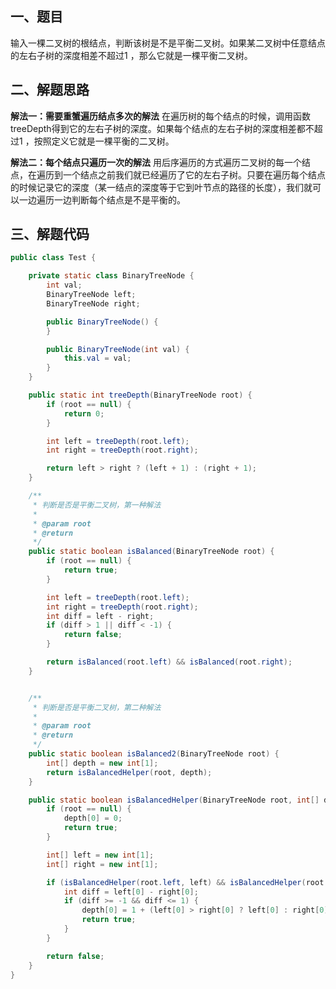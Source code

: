 ## 一、题目

输入一棵二叉树的根结点，判断该树是不是平衡二叉树。如果某二叉树中任意结点的左右子树的深度相差不超过1 ，那么它就是一棵平衡二叉树。

## 二、解题思路

**解法一：需要重蟹遍历结点多次的解法** 
在遍历树的每个结点的时候，调用函数treeDepth得到它的左右子树的深度。如果每个结点的左右子树的深度相差都不超过1 ，按照定义它就是一棵平衡的二叉树。

**解法二：每个结点只遍历一次的解法** 
用后序遍历的方式遍历二叉树的每一个结点，在遍历到一个结点之前我们就已经遍历了它的左右子树。只要在遍历每个结点的时候记录它的深度（某一结点的深度等于它到叶节点的路径的长度），我们就可以一边遍历一边判断每个结点是不是平衡的。

## 三、解题代码

```java
public class Test {

    private static class BinaryTreeNode {
        int val;
        BinaryTreeNode left;
        BinaryTreeNode right;

        public BinaryTreeNode() {
        }

        public BinaryTreeNode(int val) {
            this.val = val;
        }
    }

    public static int treeDepth(BinaryTreeNode root) {
        if (root == null) {
            return 0;
        }

        int left = treeDepth(root.left);
        int right = treeDepth(root.right);

        return left > right ? (left + 1) : (right + 1);
    }

    /**
     * 判断是否是平衡二叉树，第一种解法
     *
     * @param root
     * @return
     */
    public static boolean isBalanced(BinaryTreeNode root) {
        if (root == null) {
            return true;
        }

        int left = treeDepth(root.left);
        int right = treeDepth(root.right);
        int diff = left - right;
        if (diff > 1 || diff < -1) {
            return false;
        }

        return isBalanced(root.left) && isBalanced(root.right);
    }


    /**
     * 判断是否是平衡二叉树，第二种解法
     *
     * @param root
     * @return
     */
    public static boolean isBalanced2(BinaryTreeNode root) {
        int[] depth = new int[1];
        return isBalancedHelper(root, depth);
    }

    public static boolean isBalancedHelper(BinaryTreeNode root, int[] depth) {
        if (root == null) {
            depth[0] = 0;
            return true;
        }

        int[] left = new int[1];
        int[] right = new int[1];

        if (isBalancedHelper(root.left, left) && isBalancedHelper(root.right, right)) {
            int diff = left[0] - right[0];
            if (diff >= -1 && diff <= 1) {
                depth[0] = 1 + (left[0] > right[0] ? left[0] : right[0]);
                return true;
            }
        }

        return false;
    }
}

```

